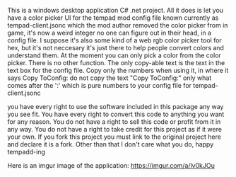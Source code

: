 This is a windows desktop application C# .net project.
All it does is let you have a color picker UI for the tempad mod config file known currently as tempad-client.jsonc which the mod author removed the color picker from in game, it's now a weird integer no one can figure out in their head, in a config file.
I suppose it's also some kind of a web rgb color picker tool for hex, but it's not neccesary it's just there to help people convert colors and understand them.
At the moment you can only pick a color from the color picker. There is no other function. The only copy-able text is the text in the text box for the config file.
Copy only the numbers when using it, in where it says Copy ToConfig: do not copy the text "Copy ToConfig:" only what comes after the ':' which is pure numbers to your config file for
tempad-client.jsonc

you have every right to use the software included in this package any way you see fit.
You have every right to convert this code to anything you want for any reason.
You do not have a right to sell this code or profit from it in any way.
You do not have a right to take credit for this project as if it were your own.
If you fork this project you must link to the original project here and declare it is a fork.
Other than that I don't care what you do, happy tempadd-ing

Here is an imgur image of the application:
https://imgur.com/a/lv0kJOu
